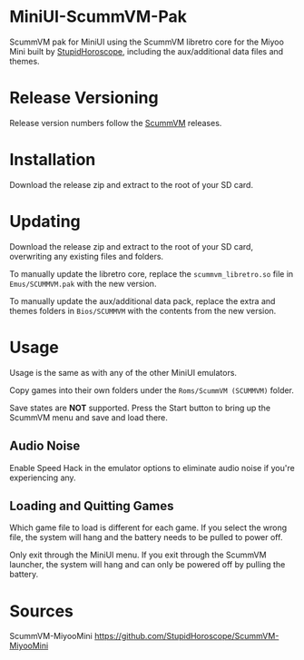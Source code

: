 # MiniUI-ScummVM-Pak

ScummVM pak for MiniUI using the ScummVM libretro core for the Miyoo Mini built by [StupidHoroscope](https://github.com/StupidHoroscope), including the aux/additional data files and themes.

# Release Versioning

Release version numbers follow the [ScummVM](https://github.com/scummvm/scummvm) releases.

# Installation

Download the release zip and extract to the root of your SD card.

# Updating

Download the release zip and extract to the root of your SD card, overwriting any existing files and folders.

To manually update the libretro core, replace the `scummvm_libretro.so` file in `Emus/SCUMMVM.pak` with the new version.

To manually update the aux/additional data pack, replace the extra and themes folders in `Bios/SCUMMVM` with the contents from the new version.

# Usage

Usage is the same as with any of the other MiniUI emulators.

Copy games into their own folders under the `Roms/ScummVM (SCUMMVM)` folder.

Save states are __NOT__ supported.  Press the Start button to bring up the ScummVM menu and save and load there.

## Audio Noise

Enable Speed Hack in the emulator options to eliminate audio noise if you're experiencing any.

## Loading and Quitting Games

Which game file to load is different for each game.  If you select the wrong file, the system will hang and the battery needs to be pulled to power off.

Only exit through the MiniUI menu.  If you exit through the ScummVM launcher, the system will hang and can only be powered off by pulling the battery.

# Sources

ScummVM-MiyooMini https://github.com/StupidHoroscope/ScummVM-MiyooMini

